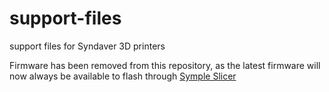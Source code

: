 # support-files
support files for Syndaver 3D printers

Firmware has been removed from this repository, as the latest firmware will now always be available to flash through [Symple Slicer](https://syndaverco.github.io/slicer/)